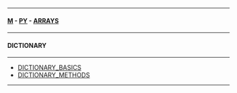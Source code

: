 
---

#### [M](https://github.com/ttltrk/TTT/blob/master/menu.md) - [PY](https://github.com/ttltrk/TTT/blob/master/PY/PY.md) - [ARRAYS](https://github.com/ttltrk/TTT/blob/master/PY/ARRAYS/DICT/DICT.md)

---

#### DICTIONARY

---

* [DICTIONARY_BASICS](https://github.com/ttltrk/TTT/blob/master/PY/ARRAYS/DICT/DICT_BASICS/DICT_BASICS.md)
* [DICTIONARY_METHODS](https://github.com/ttltrk/TTT/blob/master/PY/ARRAYS/DICT/DICT_METH/DICT_METH.md)

---
